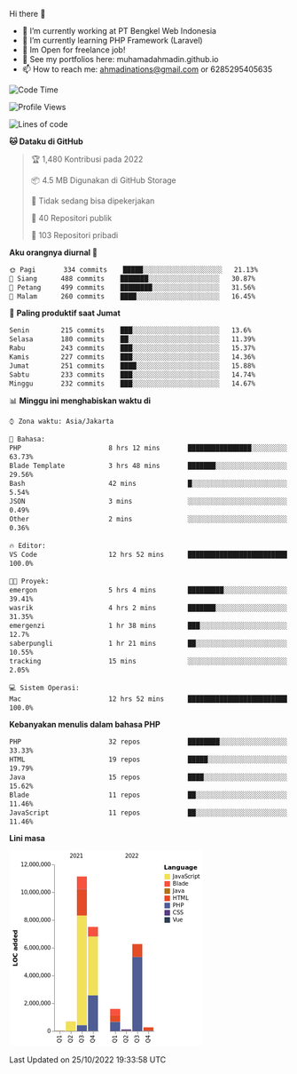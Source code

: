 Hi there 👋

- 🔭 I’m currently working at PT Bengkel Web Indonesia
- 🌱 I’m currently learning PHP Framework (Laravel)
- 📂 Im Open for freelance job!
- 🧷 See my portfolios here: muhamadahmadin.github.io
- 📫 How to reach me: ahmadinations@gmail.com or 6285295405635


<!--START_SECTION:waka-->
![Code Time](http://img.shields.io/badge/Code%20Time-1%2C197%20hrs%2029%20mins-blue)

![Profile Views](http://img.shields.io/badge/Profil%20dilihat-0-blue)

![Lines of code](https://img.shields.io/badge/Sejak%20Hello%20World%20aku%20telah%20menulis-28%20Million%20baris%20kode-blue)

**🐱 Dataku di GitHub** 

> 🏆 1,480 Kontribusi pada 2022
 > 
> 📦 4.5 MB Digunakan di GitHub Storage 
 > 
> 🚫 Tidak sedang bisa dipekerjakan
 > 
> 📜 40 Repositori publik 
 > 
> 🔑 103 Repositori pribadi  
 > 
**Aku orangnya diurnal 🐤** 

```text
🌞 Pagi       334 commits    █████░░░░░░░░░░░░░░░░░░░░   21.13% 
🌆 Siang      488 commits    ███████░░░░░░░░░░░░░░░░░░   30.87% 
🌃 Petang     499 commits    ████████░░░░░░░░░░░░░░░░░   31.56% 
🌙 Malam      260 commits    ████░░░░░░░░░░░░░░░░░░░░░   16.45%

```
📅 **Paling produktif saat Jumat** 

```text
Senin        215 commits    ███░░░░░░░░░░░░░░░░░░░░░░   13.6% 
Selasa       180 commits    ██░░░░░░░░░░░░░░░░░░░░░░░   11.39% 
Rabu         243 commits    ███░░░░░░░░░░░░░░░░░░░░░░   15.37% 
Kamis        227 commits    ███░░░░░░░░░░░░░░░░░░░░░░   14.36% 
Jumat        251 commits    ████░░░░░░░░░░░░░░░░░░░░░   15.88% 
Sabtu        233 commits    ███░░░░░░░░░░░░░░░░░░░░░░   14.74% 
Minggu       232 commits    ███░░░░░░░░░░░░░░░░░░░░░░   14.67%

```


📊 **Minggu ini menghabiskan waktu di** 

```text
⌚︎ Zona waktu: Asia/Jakarta

💬 Bahasa: 
PHP                      8 hrs 12 mins       ████████████████░░░░░░░░░   63.73% 
Blade Template           3 hrs 48 mins       ███████░░░░░░░░░░░░░░░░░░   29.56% 
Bash                     42 mins             █░░░░░░░░░░░░░░░░░░░░░░░░   5.54% 
JSON                     3 mins              ░░░░░░░░░░░░░░░░░░░░░░░░░   0.49% 
Other                    2 mins              ░░░░░░░░░░░░░░░░░░░░░░░░░   0.36%

🔥 Editor: 
VS Code                  12 hrs 52 mins      █████████████████████████   100.0%

🐱‍💻 Proyek: 
emergon                  5 hrs 4 mins        █████████░░░░░░░░░░░░░░░░   39.41% 
wasrik                   4 hrs 2 mins        ███████░░░░░░░░░░░░░░░░░░   31.35% 
emergenzi                1 hr 38 mins        ███░░░░░░░░░░░░░░░░░░░░░░   12.7% 
saberpungli              1 hr 21 mins        ██░░░░░░░░░░░░░░░░░░░░░░░   10.55% 
tracking                 15 mins             ░░░░░░░░░░░░░░░░░░░░░░░░░   2.05%

💻 Sistem Operasi: 
Mac                      12 hrs 52 mins      █████████████████████████   100.0%

```

**Kebanyakan menulis dalam bahasa PHP** 

```text
PHP                      32 repos            ████████░░░░░░░░░░░░░░░░░   33.33% 
HTML                     19 repos            █████░░░░░░░░░░░░░░░░░░░░   19.79% 
Java                     15 repos            ████░░░░░░░░░░░░░░░░░░░░░   15.62% 
Blade                    11 repos            ██░░░░░░░░░░░░░░░░░░░░░░░   11.46% 
JavaScript               11 repos            ██░░░░░░░░░░░░░░░░░░░░░░░   11.46%

```


**Lini masa**

![Chart not found](https://raw.githubusercontent.com/MuhamadAhmadin/MuhamadAhmadin/master/charts/bar_graph.png) 


 Last Updated on 25/10/2022 19:33:58 UTC
<!--END_SECTION:waka-->
